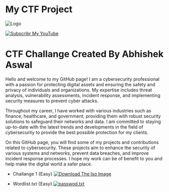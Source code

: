 
# My CTF Project 

![Logo](https://yt3.ggpht.com/skvKr4a8yUW9o7awwxEZdHOV_wSLkxCZAW0x9mqhKsPNQ71QX3eWIrQGN_P6x95Wl6wgT4UmDA=s600-c-k-c0x00ffffff-no-rj-rp-mo)

[![Subscribr My YouTube](https://www.youtube.com/channel/UCCJn0QqA7Sppjr6azus09fw)](https://www.youtube.com/)

# CTF Challange Created By Abhishek Aswal 
Hello and welcome to my GitHub page! I am a cybersecurity professional with a passion for protecting digital assets and ensuring the safety and privacy of individuals and organizations. My expertise includes threat analysis, vulnerability assessments, incident response, and implementing security measures to prevent cyber attacks.

Throughout my career, I have worked with various industries such as finance, healthcare, and government, providing them with robust security solutions to safeguard their networks and data. I am committed to staying up-to-date with the latest trends and developments in the field of cybersecurity to provide the best possible protection for my clients.

On this GitHub page, you will find some of my projects and contributions related to cybersecurity. These projects aim to enhance the security of various systems and networks, prevent data breaches, and improve incident response processes. I hope my work can be of benefit to you and help make the digital world a safer place.

* Challange 1 {Easy}  [![Download The Iso Image](https://mega.io/)](https://mega.nz/file/7mJxULQK#ioxw9MmH_kqULXgpVWfiLXF9_48ok10ouWYUP6fI0_A)


* Wordlist.txt {Easy}  [![passwod.txt](https://mega.io/)](https://mega.nz/file/G2YBkaoA#LgGjfaTKI3sFnVRUV_9xfdqTXP--dVwsb0ZeGpJZ7FU)
